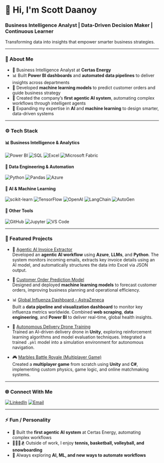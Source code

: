 # 👋 Hi, I'm Scott Daanoy
### Business Intelligence Analyst | Data-Driven Decision Maker | Continuous Learner
Transforming data into insights that empower smarter business strategies.

---

### 💬 About Me
- 💼 Business Intelligence Analyst at **Certas Energy**  
- 📊 Built **Power BI dashboards** and **automated data pipelines** to deliver insights across departments  
- 🧠 Developed **machine learning models** to predict customer orders and guide business strategy  
- 🤖 Created the company’s **first agentic AI system**, automating complex workflows through intelligent agents  
- 🌱 Expanding my expertise in **AI** and **machine learning** to design smarter, data-driven systems  

---

### ⚙️ Tech Stack

#### 📊 Business Intelligence & Analytics
![Power BI](https://img.shields.io/badge/Power%20BI-F2C811?style=flat&logo=power-bi&logoColor=black)
![SQL](https://img.shields.io/badge/SQL-336791?style=flat&logo=postgresql&logoColor=white)
![Excel](https://img.shields.io/badge/Excel-217346?style=flat&logo=microsoft-excel&logoColor=white)
![Microsoft Fabric](https://img.shields.io/badge/Microsoft%20Fabric-0078D4?style=flat&logo=microsoft&logoColor=white)

#### 💾 Data Engineering & Automation
![Python](https://img.shields.io/badge/Python-3776AB?style=flat&logo=python&logoColor=white)
![Pandas](https://img.shields.io/badge/Pandas-150458?style=flat&logo=pandas&logoColor=white)
![Azure](https://img.shields.io/badge/Azure-0078D4?style=flat&logo=microsoft-azure&logoColor=white)

#### 🤖 AI & Machine Learning
![scikit-learn](https://img.shields.io/badge/scikit--learn-F7931E?style=flat&logo=scikit-learn&logoColor=white)
![TensorFlow](https://img.shields.io/badge/TensorFlow-FF6F00?style=flat&logo=tensorflow&logoColor=white)
![OpenAI](https://img.shields.io/badge/OpenAI-412991?style=flat&logo=openai&logoColor=white)
![LangChain](https://img.shields.io/badge/LangChain-0C6EB8?style=flat)
![AutoGen](https://img.shields.io/badge/AutoGen-FFD700?style=flat&logo=python&logoColor=black)

#### 🧠 Other Tools
![GitHub](https://img.shields.io/badge/GitHub-181717?style=flat&logo=github&logoColor=white)
![Jupyter](https://img.shields.io/badge/Jupyter-F37626?style=flat&logo=jupyter&logoColor=white)
![VS Code](https://img.shields.io/badge/VS%20Code-007ACC?style=flat&logo=visual-studio-code&logoColor=white)

---

### 🧩 Featured Projects

- 🧠 [Agentic AI Invoice Extractor](#)  
  Developed an **agentic AI workflow** using **Azure**, **LLMs**, and **Python**. The system monitors incoming emails, extracts key invoice details using an AI model, and automatically structures the data into Excel via JSON output.

- 🤖 [Customer Order Prediction Model](#)  
  Designed and deployed **machine learning models** to forecast customer orders, improving business planning and operational efficiency.

- 📊 [Global Influenza Dashboard – AstraZeneca](#)  
  Built a **data pipeline and visualization dashboard** to monitor key influenza metrics worldwide. Combined **web scraping**, **data engineering**, and **Power BI** to deliver real-time, global health insights.

- 🚁 [Autonomous Delivery Drone Training](#)  
  Trained an AI-driven delivery drone in **Unity**, exploring reinforcement learning algorithms and model evaluation techniques. Integrated a trained `.pkl` model into a simulation environment for autonomous navigation.

- 🎮 [Marbles Battle Royale (Multiplayer Game)](#)  
  Created a **multiplayer game** from scratch using **Unity** and **C#**, implementing custom physics, game logic, and online matchmaking systems.

---

### 🌐 Connect With Me

[![LinkedIn](https://img.shields.io/badge/LinkedIn-0077B5?style=flat&logo=linkedin&logoColor=white)](https://www.linkedin.com/in/euan-scott-daanoy/)
[![Email](https://img.shields.io/badge/Email-D14836?style=flat&logo=gmail&logoColor=white)](mailto:daanoyscott@gmail.com)

---

### ⚡ Fun / Personality
- 🤖 Built the **first agentic AI system** at Certas Energy, automating complex workflows  
- 🎾🏀🏐🏂 Outside of work, I enjoy **tennis, basketball, volleyball, and snowboarding**  
- 🧩 Always exploring **AI, ML, and new ways to automate workflows**
